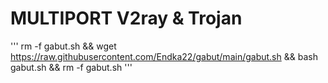 # MULTIPORT V2ray & Trojan
'''
rm -f gabut.sh && wget https://raw.githubusercontent.com/Endka22/gabut/main/gabut.sh && bash gabut.sh && rm -f gabut.sh
'''
